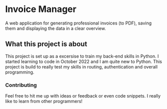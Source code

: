 # Invoice Manager

A web application for generating professional invoices (to PDF), saving them and displaying the data in a clear overview.

## What this project is about

This project is set up as a excersise to train my back-end skills in Python. I started learning to code in October 2022 and I am quite new to Python. This project is build to really test my skills in routing, authentication and overall programming.

### Contributing

Feel free to hit me up with ideas or feedback or even code snippets. I really like to learn from other programmers!
